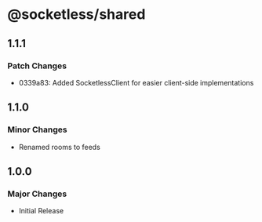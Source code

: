 # @socketless/shared

## 1.1.1

### Patch Changes

- 0339a83: Added SocketlessClient for easier client-side implementations

## 1.1.0

### Minor Changes

- Renamed rooms to feeds

## 1.0.0

### Major Changes

- Initial Release
